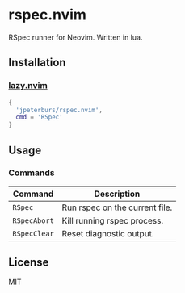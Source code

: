 # rspec.nvim

RSpec runner for Neovim. Written in lua.

## Installation

### [lazy.nvim](https://github.com/folke/lazy.nvim)

```lua
{
  'jpeterburs/rspec.nvim',
  cmd = 'RSpec'
}
```

## Usage

### Commands

| Command      | Description                    |
| ------------ | ------------------------------ |
| `RSpec`      | Run rspec on the current file. |
| `RSpecAbort` | Kill running rspec process.    |
| `RSpecClear` | Reset diagnostic output.       |

## License

MIT
